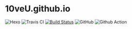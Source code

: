 # 10veU.github.io
![Hexo](https://img.shields.io/static/v1?label=blog&message=Hexo&color=lightgrey&style=flat&logo=hexo)
![Travis CI](https://img.shields.io/static/v1?label=build&nbsp;tool&message=Travis&nbsp;CI&color=success&style=flat&logo=travis)
[![Build Status](https://travis-ci.org/10veU/10veU.github.io.svg?branch=master)](https://travis-ci.org/10veU/10veU.github.io)
![GitHub](https://img.shields.io/github/license/10veU/10veU.github.io?color=blue)
![Github Action](https://github.com/10veU/10veU.github.io/actions/workflows/pages.yml/badge.svg)